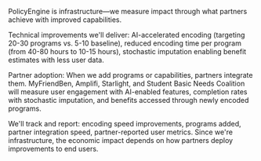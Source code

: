 PolicyEngine is infrastructure—we measure impact through what partners achieve with improved capabilities.

Technical improvements we'll deliver: AI-accelerated encoding (targeting 20-30 programs vs. 5-10 baseline), reduced encoding time per program (from 40-80 hours to 10-15 hours), stochastic imputation enabling benefit estimates with less user data.

Partner adoption: When we add programs or capabilities, partners integrate them. MyFriendBen, Amplifi, Starlight, and Student Basic Needs Coalition will measure user engagement with AI-enabled features, completion rates with stochastic imputation, and benefits accessed through newly encoded programs.

We'll track and report: encoding speed improvements, programs added, partner integration speed, partner-reported user metrics. Since we're infrastructure, the economic impact depends on how partners deploy improvements to end users.
